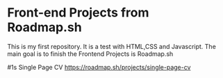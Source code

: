 # Front-end Projects from Roadmap.sh
This is my first repository. It is a test with HTML,CSS and Javascript. The main goal is to finish the Frontend Projects is Roadmap.sh

#1s Single Page CV https://roadmap.sh/projects/single-page-cv
